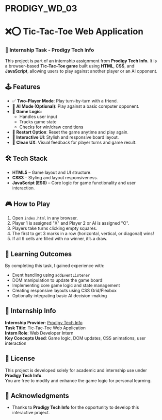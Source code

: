 # PRODIGY_WD_03

# ❌⭕ Tic-Tac-Toe Web Application

### 🎯 Internship Task - Prodigy Tech Info
This project is part of an internship assignment from **Prodigy Tech Info**. It is a browser-based **Tic-Tac-Toe game** built using **HTML**, **CSS**, and **JavaScript**, allowing users to play against another player or an AI opponent.


## 🕹️ Features
- ✅ **Two-Player Mode**: Play turn-by-turn with a friend.
- 🤖 **AI Mode (Optional)**: Play against a basic computer opponent.
- 🧠 **Game Logic**:
  - Handles user input
  - Tracks game state
  - Checks for win/draw conditions
- 🔄 **Restart Option**: Reset the game anytime and play again.
- 🎨 **Interactive UI**: Stylish and responsive board layout.
- 🧼 **Clean UX**: Visual feedback for player turns and game result.


## 🛠️ Tech Stack
- **HTML5** – Game layout and UI structure.
- **CSS3** – Styling and layout responsiveness.
- **JavaScript (ES6)** – Core logic for game functionality and user interaction.


## 🎮 How to Play
1. Open `index.html` in any browser.
2. Player 1 is assigned "X" and Player 2 or AI is assigned "O".
3. Players take turns clicking empty squares.
4. The first to get 3 marks in a row (horizontal, vertical, or diagonal) wins!
5. If all 9 cells are filled with no winner, it’s a draw.


## 🧠 Learning Outcomes
By completing this task, I gained experience with:
- Event handling using `addEventListener`
- DOM manipulation to update the game board
- Implementing core game logic and state management
- Creating responsive layouts using CSS Grid/Flexbox
- Optionally integrating basic AI decision-making



## 🏢 Internship Info
**Internship Provider**: [Prodigy Tech Info](https://prodigyinfotech.dev/)  
**Task Title**: Tic-Tac-Toe Web Application  
**Intern Role**: Web Developer Intern  
**Key Concepts Used**: Game logic, DOM updates, CSS animations, user interaction



## 📃 License
This project is developed solely for academic and internship use under **Prodigy Tech Info**.  
You are free to modify and enhance the game logic for personal learning.


## 🙌 Acknowledgments

- Thanks to **Prodigy Tech Info** for the opportunity to develop this interactive project.



